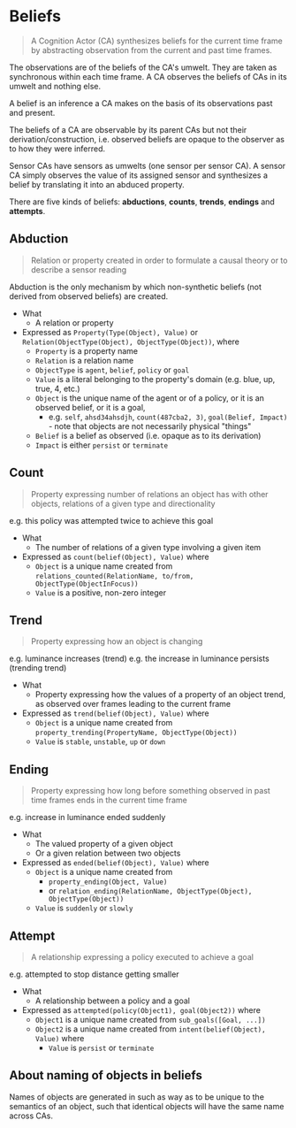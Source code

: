# Beliefs

> A Cognition Actor (CA) synthesizes beliefs for the current time frame by abstracting observation from the current and past time frames.

The observations are of the beliefs of the CA's umwelt. They are taken as synchronous within each time frame.
A CA observes the beliefs of CAs in its umwelt and nothing else.

A belief is an inference a CA makes on the basis of its observations past and present.

The beliefs of a CA are observable by its parent CAs but not their derivation/construction,
i.e. observed beliefs are opaque to the observer as to how they were inferred.

Sensor CAs have sensors as umwelts (one sensor per sensor CA). A sensor CA simply observes the value of its assigned sensor
and synthesizes a belief by translating it into an abduced property.

There are five kinds of beliefs: **abductions**, **counts**, **trends**, **endings** and **attempts**.

## Abduction

> Relation or property created in order to formulate a causal theory or to describe a sensor reading

Abduction is the only mechanism by which non-synthetic beliefs (not derived from observed beliefs) are created.

* What
  * A relation or property
* Expressed as `Property(Type(Object), Value)` or `Relation(ObjectType(Object), ObjectType(Object))`, where
  * `Property` is a property name
  * `Relation` is a relation name
  * `ObjectType` is `agent`, `belief`, `policy` or `goal`
  * `Value` is a literal belonging to the property's domain (e.g. blue, up, true, 4, etc.)
  * `Object` is the unique name of the agent or of a policy, or it is an observed belief, or it is a goal,
    * e.g. `self`, `ahsd34ahsdjh`, `count(487cba2, 3)`, `goal(Belief, Impact)` - note that objects are not necessarily physical "things"
  * `Belief` is a belief as observed (i.e. opaque as to its derivation)
  * `Impact` is either `persist` or `terminate`

## Count

> Property expressing number of relations an object has with other objects, relations of a given type and directionality

e.g. this policy was attempted twice to achieve this goal

* What
  * The number of relations of a given type involving a given item
* Expressed as `count(belief(Object), Value)` where
  * `Object` is a unique name created from `relations_counted(RelationName, to/from, ObjectType(ObjectInFocus))`
  * `Value` is a positive, non-zero integer

## Trend

> Property expressing how an object is changing

e.g. luminance increases (trend)
e.g. the increase in luminance persists (trending trend)

* What
  * Property expressing how the values of a property of an object trend, as observed over frames leading to the current frame
* Expressed as `trend(belief(Object), Value)` where
  * `Object` is a unique name created from `property_trending(PropertyName, ObjectType(Object))`
  * `Value` is `stable`, `unstable`, `up` or `down`

## Ending

> Property expressing how long before something observed in past time frames ends in the current time frame

e.g. increase in luminance ended suddenly

* What
  * The valued property of a given object
  * Or a given relation between two objects
* Expressed as `ended(belief(Object), Value)` where
  * `Object` is a unique name created from
    * `property_ending(Object, Value)`
    * or `relation_ending(RelationName, ObjectType(Object), ObjectType(Object))`
  * `Value` is `suddenly` or `slowly`

## Attempt

> A relationship expressing a policy executed to achieve a goal

e.g. attempted to stop distance getting smaller

* What
  * A relationship between a policy and a goal
* Expressed as `attempted(policy(Object1), goal(Object2))` where
  * `Object1` is a unique name created from `sub_goals([Goal, ...])`
  * `Object2` is a unique name created from `intent(belief(Object), Value)` where
    * `Value` is `persist` or `terminate`

## About naming of objects in beliefs

Names of objects are generated in such as way as to be unique to the semantics of an object,
such that identical objects will have the same name across CAs.
